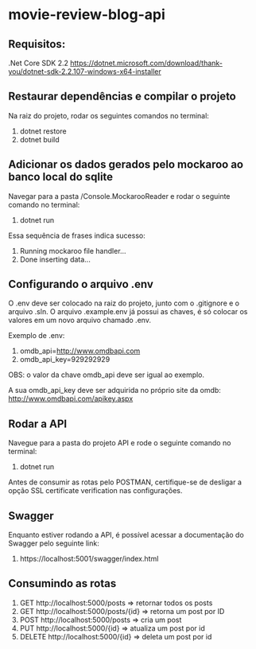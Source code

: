# movie-review-blog-api

## Requisitos:
.Net Core SDK 2.2
https://dotnet.microsoft.com/download/thank-you/dotnet-sdk-2.2.107-windows-x64-installer

## Restaurar dependências e compilar o projeto
Na raiz do projeto, rodar os seguintes comandos no terminal:
1. dotnet restore
1. dotnet build

## Adicionar os dados gerados pelo mockaroo ao banco local do sqlite
Navegar para a pasta /Console.MockarooReader e rodar o seguinte comando no terminal:
1. dotnet run

Essa sequência de frases indica sucesso:
1. Running mockaroo file handler...
1. Done inserting data...

## Configurando o arquivo .env
O .env deve ser colocado na raiz do projeto, junto com o .gitignore e o arquivo .sln.
O arquivo .example.env já possui as chaves, é só colocar os valores em um novo arquivo chamado .env.

Exemplo de .env:
1. omdb_api=http://www.omdbapi.com
1. omdb_api_key=929292929

OBS: o valor da chave omdb_api deve ser igual ao exemplo.

A sua omdb_api_key deve ser adquirida no próprio site da omdb: http://www.omdbapi.com/apikey.aspx

## Rodar a API
Navegue para a pasta do projeto API e rode o seguinte comando no terminal:
1. dotnet run

Antes de consumir as rotas pelo POSTMAN, certifique-se de desligar a opção SSL certificate verification nas configurações.

## Swagger
Enquanto estiver rodando a API, é possível acessar a documentação do Swagger pelo seguinte link:

1. https://localhost:5001/swagger/index.html

## Consumindo as rotas
1. GET http://localhost:5000/posts => retornar todos os posts
1. GET http://localhost:5000/posts/{id} => retorna um post por ID
1. POST http://localhost:5000/posts => cria um post
1. PUT http://localhost:5000/{id} => atualiza um post por id
1. DELETE http://localhost:5000/{id} => deleta um post por id